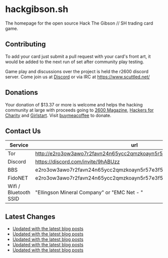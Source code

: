 # hackgibson.sh
The homepage for the open source Hack The Gibson // SH trading card game.


## Contributing

To add your card just submit a pull request with your card's front art, it would be added to the next run of set after community play testing.

Game play and discussions over the project is held the r2600 discord server. Come join us at [Discord](https://discord.com/invite/9hABUzz) or via IRC at https://www.scuttled.net/


## Donations

Your donation of $13.37 or more is welcome and helps the hacking community at large with proceeds going to [2600 Magazine](https://2600.com/), [Hackers for Charity](https://hackersforcharity.org) and [Girlstart](https://girlstart.org).  Visit [buymeacoffee](https://www.buymeacoffee.com/hackgibson.sh) to donate.


## Contact Us

Service | url
-|-
Tor | http://e2ro3ow3awo7r2favn24n65ycc2qmzkoayn5r57e3f56nvjwdcgg32ad.onion
Discord | https://discord.com/invite/9hABUzz
BBS | e2ro3ow3awo7r2favn24n65ycc2qmzkoayn5r57e3f56nvjwdcgg32ad.onion:23
FidoNET | e2ro3ow3awo7r2favn24n65ycc2qmzkoayn5r57e3f56nvjwdcgg32ad.onion:24554
Wifi / Bluetooth SSID | "Ellingson Mineral Company" or "EMC Net - <fidonet address>"

## Latest Changes
<!-- BLOG-POST-LIST:START -->
- [Updated with the latest blog posts](https://github.com/DFW2600/hackgibson.sh/commit/bfe821de9372bb306dc6ddfd92c1ac0ef3aad0a8)
- [Updated with the latest blog posts](https://github.com/DFW2600/hackgibson.sh/commit/27fa1ebb136090b3bacdc08a1be1120a1480bba0)
- [Updated with the latest blog posts](https://github.com/DFW2600/hackgibson.sh/commit/35b7df71984e8c927c944328ab184c4983a8d2fc)
- [Updated with the latest blog posts](https://github.com/DFW2600/hackgibson.sh/commit/fb984ff730496eeb6a9a7a45b389b0170a9ef814)
- [Updated with the latest blog posts](https://github.com/DFW2600/hackgibson.sh/commit/2c4e793071d0680b564b3d53f705ad55e0d4a395)
<!-- BLOG-POST-LIST:END -->
